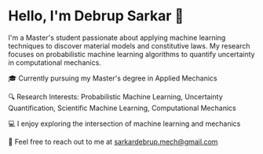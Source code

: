 # Hello, I'm Debrup Sarkar 👋

I'm a Master's student passionate about applying machine learning techniques to discover material models and constitutive laws. My research focuses on probabilistic machine learning algorithms to quantify uncertainty in computational mechanics.

🎓 Currently pursuing my Master's degree in Applied Mechanics

🔍 Research Interests: Probabilistic Machine Learning, Uncertainty Quantification, Scientific Machine Learning, Computational Mechanics

💻 I enjoy exploring the intersection of machine learning and mechanics

📧 Feel free to reach out to me at sarkardebrup.mech@gmail.com
